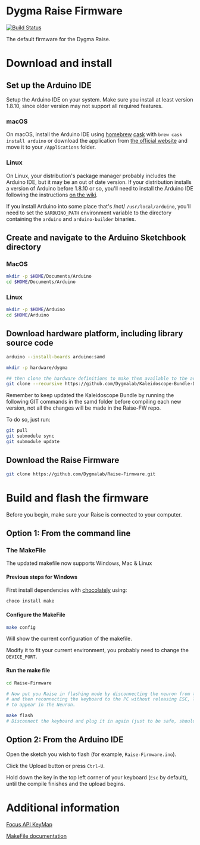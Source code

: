 # Dygma Raise Firmware

[![Build Status](https://api.travis-ci.org/Dygmalab/Raise-Firmware.svg?branch=master)](https://travis-ci.org/Dygmalab/Raise-Firmware)

The default firmware for the Dygma Raise.

# Download and install

## Set up the Arduino IDE

Setup the Arduino IDE on your system. Make sure you install at least version 1.8.10, since older version may not support all required features.

### macOS

On macOS, install the Arduino IDE using [homebrew](http://brew.sh/) [cask](https://caskroom.github.io/) with `brew cask install arduino` or download the application from [the official website](https://www.arduino.cc/en/Main/Software) and move it to your `/Applications` folder.

### Linux

On Linux, your distribution's package manager probably includes the Arduino IDE, but it may be an out of date version. If your distribution installs a version of Arduino before 1.8.10 or so, you'll need to install the Arduino IDE following the instructions [on the wiki](https://github.com/keyboardio/Kaleidoscope/wiki/Arduino-Setup-Linux).

If you install Arduino into some place that's /not/ `/usr/local/arduino`, you'll need to set the `$ARDUINO_PATH` environment variable to the directory containing the `arduino` and `arduino-builder` binaries.

## Create and navigate to the Arduino Sketchbook directory

### MacOS
```sh
mkdir -p $HOME/Documents/Arduino
cd $HOME/Documents/Arduino
```

### Linux

```sh
mkdir -p $HOME/Arduino
cd $HOME/Arduino
```

## Download hardware platform, including library source code

```sh
arduino --install-boards arduino:samd

mkdir -p hardware/dygma

## then clone the hardware definitions to make them available to the arduino environment
git clone --recursive https://github.com/Dygmalab/Kaleidoscope-Bundle-Dygma.git hardware/dygma/samd
````

Remember to keep updated the Kaleidoscope Bundle by running the following GIT commands in the samd folder before compiling each new version, not all the changes will be made in the Raise-FW repo.

To do so, just run:

```sh
git pull
git submodule sync
git submodule update
```

## Download the Raise Firmware

```sh
git clone https://github.com/Dygmalab/Raise-Firmware.git
```

# Build and flash the firmware

Before you begin, make sure your Raise is connected to your computer.

## Option 1: From the command line
### The MakeFile
The updated makefile now supports Windows, Mac & Linux

#### Previous steps for Windows
First install dependencies with [chocolately](https://chocolatey.org/install) using:
```powershell
choco install make
```
#### Configure the MakeFile
```sh
make config
```
Will show the current configuration of the makefile.

Modify it to fit your current environment, you probably need to change the `DEVICE_PORT`.

#### Run the make file
```sh
cd Raise-Firmware

# Now put you Raise in flashing mode by disconnecting the neuron from the PC, pressing ESC physical key
# and then reconnecting the keyboard to the PC without releasing ESC, lastly wait for a blue led effect 
# to appear in the Neuron.

make flash
# Disconnect the keyboard and plug it in again (just to be safe, should not be necessary).
```
## Option 2: From the Arduino IDE

Open the sketch you wish to flash (for example, `Raise-Firmware.ino`).

Click the Upload button or press `Ctrl-U`.

Hold down the key in the top left corner of your keyboard (`Esc` by default), until the compile finishes and the upload begins.

# Additional information
[Focus API KeyMap](https://github.com/Dygmalab/Raise-Firmware/blob/master/FOCUS_API.MD)

[MakeFile documentation](https://github.com/Dygmalab/Raise-Firmware/blob/master/MAKEFILE.MD)
